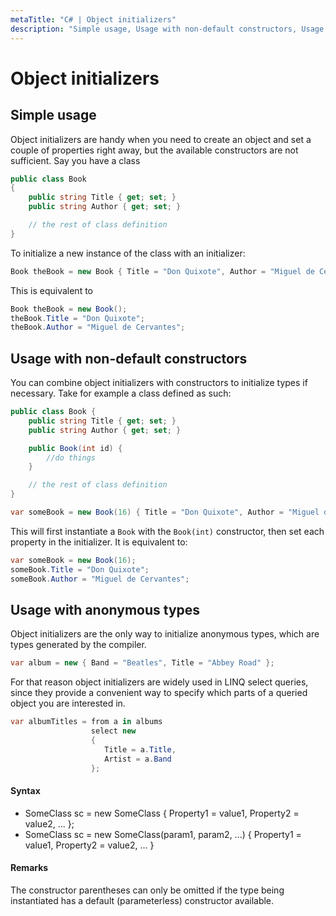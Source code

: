 ```yaml
---
metaTitle: "C# | Object initializers"
description: "Simple usage, Usage with non-default constructors, Usage with anonymous types"
---
```


# Object initializers



## Simple usage


Object initializers are handy when you need to create an object and set a couple of properties right away, but the available constructors are not sufficient. Say you have a class

```cs
public class Book
{
    public string Title { get; set; }
    public string Author { get; set; }

    // the rest of class definition
}

```

To initialize a new instance of the class with an initializer:

```cs
Book theBook = new Book { Title = "Don Quixote", Author = "Miguel de Cervantes" };

```

This is equivalent to

```cs
Book theBook = new Book();
theBook.Title = "Don Quixote";
theBook.Author = "Miguel de Cervantes";

```



## Usage with non-default constructors


You can combine object initializers with constructors to initialize types if necessary. Take for example a class defined as such:

```cs
public class Book {
    public string Title { get; set; }
    public string Author { get; set; }

    public Book(int id) {
        //do things
    }

    // the rest of class definition
}

var someBook = new Book(16) { Title = "Don Quixote", Author = "Miguel de Cervantes" }

```

This will first instantiate a `Book` with the `Book(int)` constructor, then set each property in the initializer. It is equivalent to:

```cs
var someBook = new Book(16);
someBook.Title = "Don Quixote";
someBook.Author = "Miguel de Cervantes";

```



## Usage with anonymous types


Object initializers are the only way to initialize anonymous types, which are types generated by the compiler.

```cs
var album = new { Band = "Beatles", Title = "Abbey Road" };

```

For that reason object initializers are widely used in LINQ select queries, since they provide a convenient way to specify which parts of a queried object you are interested in.

```cs
var albumTitles = from a in albums 
                  select new 
                  { 
                     Title = a.Title, 
                     Artist = a.Band 
                  };

```



#### Syntax


- SomeClass sc = new SomeClass { Property1 = value1, Property2 = value2, ... };
- SomeClass sc = new SomeClass(param1, param2, ...) { Property1 = value1, Property2 = value2, ... }



#### Remarks


The constructor parentheses can only be omitted if the type being instantiated has a default (parameterless) constructor available.

